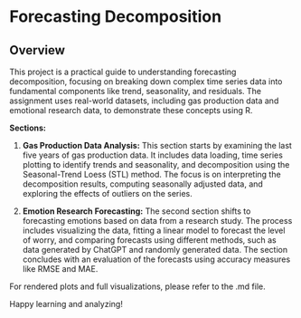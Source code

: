 # Forecasting Decomposition

## Overview

This project is a practical guide to understanding forecasting decomposition, focusing on breaking down complex time series data into fundamental components like trend, seasonality, and residuals. The assignment uses real-world datasets, including gas production data and emotional research data, to demonstrate these concepts using R.

**Sections:**

1.  **Gas Production Data Analysis:** This section starts by examining the last five years of gas production data. It includes data loading, time series plotting to identify trends and seasonality, and decomposition using the Seasonal-Trend Loess (STL) method. The focus is on interpreting the decomposition results, computing seasonally adjusted data, and exploring the effects of outliers on the series.

2.  **Emotion Research Forecasting:** The second section shifts to forecasting emotions based on data from a research study. The process includes visualizing the data, fitting a linear model to forecast the level of worry, and comparing forecasts using different methods, such as data generated by ChatGPT and randomly generated data. The section concludes with an evaluation of the forecasts using accuracy measures like RMSE and MAE.

For rendered plots and full visualizations, please refer to the .md file.

Happy learning and analyzing!
